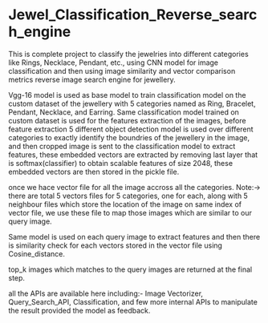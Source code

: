 # Jewel_Classification_Reverse_search_engine
This is complete project to classify the jewelries into different categories like Rings, Necklace, Pendant, etc., using CNN model for image classification and then using image similarity and vector comparison metrics reverse image search engine for jewellery.

Vgg-16 model is used as base model to train classification model on the custom dataset of the jewellery with 5 categories named as Ring, Bracelet, Pendant, Necklace, and Earring.
Same classification model trained on custom dataset is used for the features extraction of the images, before feature extraction 5 different object detection model is used over different categories to exactly identify the boundries of the jewellery in the image, and then cropped image is sent to the classification model to extract features, these embedded vectors are extracted by removing last layer that is softmax(classifier) to obtain scalable features of size 2048, these embedded vectors are then stored in the pickle file.

once we hace vector file for all the image accross all the categories. Note:-> there are total 5 vectors files for 5 categories, one for each, along with 5 neighbour files which store the location of the image on same index of vector file, we use these file to map those images which are similar to our query image.

Same model is used on each query image to extract features and then there is similarity check for each vectors stored in the vector file using Cosine_distance.

top_k images which matches to the query images are returned at the final step.

all the APIs are available here including:- Image Vectorizer, Query_Search_API, Classification, and few more internal APIs to manipulate the result provided the model as feedback.  
